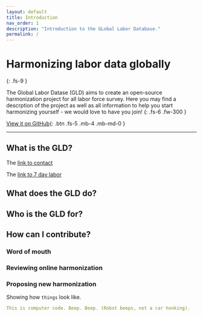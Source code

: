 ```yaml
---
layout: default
title: Introduction
nav_order: 1
description: "Introduction to the GLobal Labor Database."
permalink: /
---
```


# Harmonizing labor data globally
{: .fs-9 }

The Global Labor Datase (GLD) aims to create an open-source harmonization project for all labor force survey. Here you may find a descrption of the project as well as all information to help you start harmonizing yourself - we would love to have you join!
{: .fs-6 .fw-300 }

[View it on GitHub](https://github.com/worldbank/gld/tree/main){: .btn .fs-5 .mb-4 .mb-md-0 }

---

## What is the GLD?

The [link to contact](docs/contact)

The [link to 7 day labor](docs/data_dictionary/labour/labour-7day)

## What does the GLD do?


## Who is the GLD for?


## How can I contribute?


### Word of mouth


### Reviewing online harmonization


### Proposing new harmonization



Showing how `things` look like.

```yaml
This is computer code. Beep. Beep. (Robot beeps, not a car honking).
```

